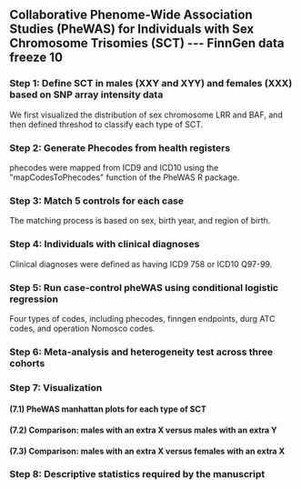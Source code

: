 ## Collaborative Phenome-Wide Association Studies (PheWAS) for Individuals with Sex Chromosome Trisomies (SCT) --- FinnGen data freeze 10

### Step 1: Define SCT in males (XXY and XYY) and females (XXX) based on SNP array intensity data
We first visualized the distribution of sex chromosome LRR and BAF, and then defined threshod to classify each type of SCT. 


### Step 2: Generate Phecodes from health registers 
phecodes were mapped from ICD9 and ICD10 using the "mapCodesToPhecodes" function of the PheWAS R package.


### Step 3: Match 5 controls for each case
The matching process is based on sex, birth year, and region of birth.


### Step 4: Individuals with clinical diagnoses 
Clinical diagnoses were defined as having ICD9 758 or ICD10 Q97-99.


### Step 5: Run case-control pheWAS using conditional logistic regression 
Four types of codes, including phecodes, finngen endpoints, durg ATC codes, and operation Nomosco codes.


### Step 6: Meta-analysis and heterogeneity test across three cohorts


### Step 7: Visualization
#### (7.1) PheWAS manhattan plots for each type of SCT
#### (7.2) Comparison: males with an extra X versus males with an extra Y 
#### (7.3) Comparison: males with an extra X versus females with an extra X 


### Step 8: Descriptive statistics required by the manuscript

